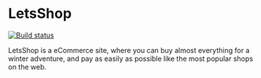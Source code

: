 # LetsShop

[![Build status](https://img.shields.io/github/workflow/status/alexalok/dotAPNS/Test)](https://github.com/NemesLaszlo/LetsShop/actions)

LetsShop is a eCommerce site, where you can buy almost everything for a winter adventure, and pay as easily as possible like the most popular shops on the web.

